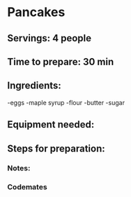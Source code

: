 # Pancakes

## Servings: 4 people

## Time to prepare: 30 min

## Ingredients:
-eggs
-maple syrup
-flour
-butter
-sugar

## Equipment needed:


## Steps for preparation:



### Notes:



### Codemates #
